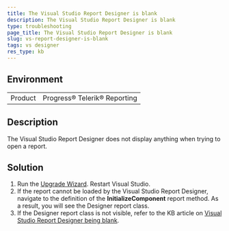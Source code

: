 ```yaml
---
title: The Visual Studio Report Designer is blank
description: The Visual Studio Report Designer is blank
type: troubleshooting
page_title: The Visual Studio Report Designer is blank
slug: vs-report-designer-is-blank
tags: vs designer
res_type: kb
---
```


## Environment
<table>
	<tr>
		<td>Product</td>
		<td>Progress® Telerik® Reporting</td>
	</tr>
</table>


## Description
The Visual Studio Report Designer does not display anything when trying to open a report.

## Solution
1.	Run the [Upgrade Wizard](../ui-upgrade-wizard). Restart Visual Studio. 
2.	If the report cannot be loaded by the Visual Studio Report Designer, navigate to the definition of the __InitializeComponent__ report method. As a result, you will see the Designer report class. 
3.	If the Designer report class is not visible, refer to the KB article on [Visual Studio Report Designer being blank](/visual-studio-report-designer-is-blank). 
